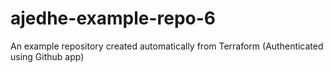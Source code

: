 # ajedhe-example-repo-6
An example repository created automatically from Terraform (Authenticated using Github app)
